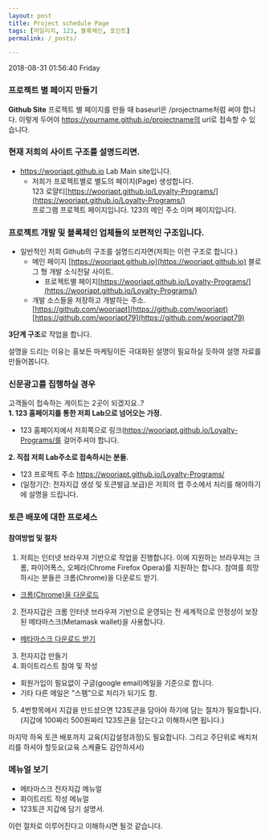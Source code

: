 ```yaml
---
layout: post
title: Project schedule Page
tags: [마일리지, 123, 블록체인, 포인트]
permalink: /_posts/

---
```


2018-08-31 01:56:40 Friday  
### 프로젝트 별 페이지 만들기
**Github Site**
프로젝트 별 페이지를 만들 때 baseurl은 /projectname처럼 써야 합니다. 
이렇게 두어야 https://yourname.github.io/projectname의 url로 접속할 수 있습니다.

### 현재 저희의 사이트 구조를 설명드리면.
- https://wooriapt.github.io  Lab Main site입니다.
  - 저희가 프로젝트별로 별도의 페이지(Page) 생성합니다.  
     123 로얄티[https://wooriapt.github.io/Loyalty-Programs/](https://wooriapt.github.io/Loyalty-Programs/)  
     프로그램 프로젝트 페이지입니다. 123의 메인 주소 이며 페이지입니다.

### 프로젝트 개발 및 블록체인 업체들의 보편적인 구조입니다.  
- 일반적인 저희 Github의 구조를 설명드리자면(저희는 이런 구조로 합니다.)
   - 메인 페이지 [https://wooriapt.github.io](https://wooriapt.github.io) 블로그 형 개발 소식전달 사이트.  
      - 프로젝트별 페이지[https://wooriapt.github.io/Loyalty-Programs/](https://wooriapt.github.io/Loyalty-Programs/)    
  - 개발 소스들을 저장하고 개발하는 주소.  
    [https://github.com/wooriapt](https://github.com/wooriapt)    
    [https://github.com/wooriapt79](https://github.com/wooriapt79)  

**3단계 구조**로 작업을 합니다.



설명을 드리는 이유는 홍보든 마케팅이든 극대화된 설명이 필요하실 듯하여
설명 자료를 만들어봅니다.

### 신문광고를 집행하실 경우
고객들이 접속하는 게이트는 2곳이 되겠지요..?  
**1. 123 홈페이지를 통한 저희 Lab으로 넘어오는 가정.**  
 - 123 홈페이지에서 저희쪽으로 
   링크(https://wooriapt.github.io/Loyalty-Programs/를 걸어주셔야 합니다.

**2. 직접 저희 Lab주소로 접속하시는 분들.**
 - 123 프로젝트 주소  https://wooriapt.github.io/Loyalty-Programs/
 -  (일정기간: 전자지갑 생성 및 토큰발급.보급)은 저희의 랩 주소에서 처리를 해야하기에 설명을 드립니다.
 
 ### 토큰 배포에 대한 프로세스    
 #### 참여방법 및 절차  
1. 저희는 인터넷 브라우져 기반으로 작업을 진행합니다. 이에 지원하는 브라우져는 크롬, 파이어폭스, 오페라(Chrome Firefox Opera)를
지원하는 합니다. 참여를 희망하시는 분들은 크롬(Chrome)을 다운로드 받기.
- [크롬(Chrome)을 다운로드](https://www.google.com/intl/ko_ALL/chrome/ "크롬(Chrome)을 다운로드")
2. 전자지갑은 크롬 인터넷 브라우져 기반으로 운영되는 전 세계적으로 안정성이 보장된 메타마스크(Metamask wallet)을 사용합니다.
- [메타마스크 다운로드 받기](https://chrome.google.com/webstore/detail/metamask/nkbihfbeogaeaoehlefnkodbefgpgknn "메타마스크 다운로드 받기") 
3. 전자지갑 만들기
4. 화이트리스트 참여 및 작성
- 회원가입이 필요없이 구글(google email)메일을 기준으로 합니다.  
- 기타 다른 메일은 "스팸"으로 처리가 되기도 함.  
 5. 4번항목에서 지갑을 만드셨으면 123토큰을 담아야 하기에 담는 절차가 필요합니다.  
 (지갑에 100짜리 500원짜리 123토큰을 담는다고 이해하시면 됩니다.) 
 
 마지막  하옥 토큰 배포까지 교육(지갑설정과정)도 필요합니다.
그리고 주단위로 배치처리를 하셔야 할듯요(교육 스케쥴도 감안하셔서)
 
### 메뉴얼 보기  
- 메타마스크 전자지갑 메뉴얼 
- 화이트리트 작성 메뉴얼
- 123토큰 지갑에 담기 설명서.

이런 절차로 이루어진다고 이해하시면 될것 같습니다.

